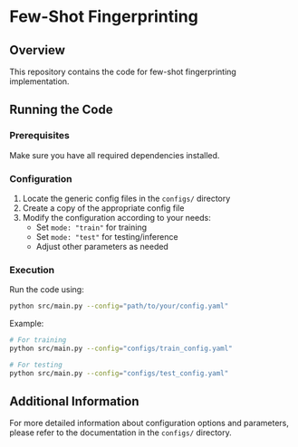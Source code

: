 # Few-Shot Fingerprinting

## Overview
This repository contains the code for few-shot fingerprinting implementation.

## Running the Code

### Prerequisites
Make sure you have all required dependencies installed.

### Configuration
1. Locate the generic config files in the `configs/` directory
2. Create a copy of the appropriate config file
3. Modify the configuration according to your needs:
    - Set `mode: "train"` for training
    - Set `mode: "test"` for testing/inference
    - Adjust other parameters as needed

### Execution
Run the code using:
```bash
python src/main.py --config="path/to/your/config.yaml"
```

Example:
```bash
# For training
python src/main.py --config="configs/train_config.yaml"

# For testing
python src/main.py --config="configs/test_config.yaml"
```

## Additional Information
For more detailed information about configuration options and parameters, please refer to the documentation in the `configs/` directory.